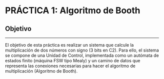 # PRÁCTICA 1: Algoritmo de Booth

## Objetivo
---
El objetivo de esta práctica es realizar un sistema que calcule la multiplicación de dos números con signo (3 bits en C2). Para ello, el sistema se compone de una Unidad de Control, implementada como un autómata de estados finito (máquina FSW tipo Mealy) y un camino de datos que representa las conexiones necesarias para hacer el algoritmo de multiplicación (Algoritmo de Booth).
